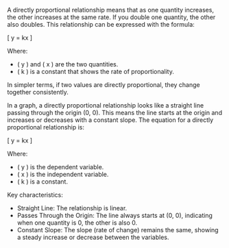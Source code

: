 A directly proportional relationship means that as one quantity increases, the other increases at the same rate. If you double one quantity, the other also doubles. This relationship can be expressed with the formula:

\[
y = kx
\]

Where:

- \( y \) and \( x \) are the two quantities.
- \( k \) is a constant that shows the rate of proportionality.

In simpler terms, if two values are directly proportional, they change together consistently.

In a graph, a directly proportional relationship looks like a straight line passing through the origin (0, 0). This means the line starts at the origin and increases or decreases with a constant slope. The equation for a directly proportional relationship is:

\[
y = kx
\]

Where:

- \( y \) is the dependent variable.
- \( x \) is the independent variable.
- \( k \) is a constant.

Key characteristics:

- Straight Line: The relationship is linear.
- Passes Through the Origin: The line always starts at (0, 0), indicating when one quantity is 0, the other is also 0.
- Constant Slope: The slope (rate of change) remains the same, showing a steady increase or decrease between the variables.
